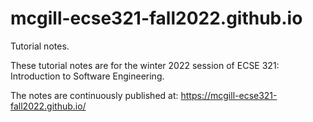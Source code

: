 # mcgill-ecse321-fall2022.github.io
Tutorial notes.

These tutorial notes are for the winter 2022 session of ECSE 321: Introduction to Software Engineering.

The notes are continuously published at: https://mcgill-ecse321-fall2022.github.io/
